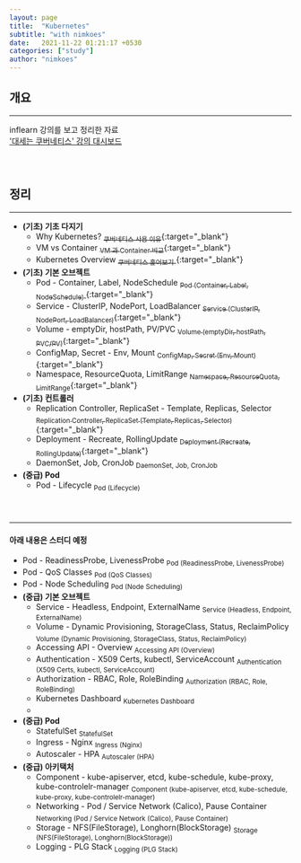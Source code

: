 ```yaml
---
layout: page
title:  "Kubernetes"
subtitle: "with nimkoes"
date:   2021-11-22 01:21:17 +0530
categories: ["study"]
author: "nimkoes"
---
```


## **개요**
---
inflearn 강의를 보고 정리한 자료  
[<u>'대세는 쿠버네티스' 강의 대시보드</u>][link_study]
　  
　  
　  

## **정리**
---

- **(기초) 기초 다지기**
  - Why Kubernetes?                      [<sub>쿠버네티스 사용 이유</sub>](https://xxxelppa.tistory.com/347){:target="_blank"}  
  - VM vs Container                      [<sub>VM 과 Container 비교</sub>](https://xxxelppa.tistory.com/348){:target="_blank"}  
  - Kubernetes Overview                  [<sub>쿠버네티스 훑어보기</sub> ](https://xxxelppa.tistory.com/349){:target="_blank"}  
- **(기초) 기본 오브젝트**
  - Pod - Container, Label, NodeSchedule [<sub>Pod (Container, Label, NodeSchedule)</sub> ](https://xxxelppa.tistory.com/350){:target="_blank"}  
  - Service - ClusterIP, NodePort, LoadBalancer [<sub>Service (ClusterIP, NodePort, LoadBalancer)</sub>](https://xxxelppa.tistory.com/351){:target="_blank"}  
  - Volume - emptyDir, hostPath, PV/PVC [<sub>Volume (emptyDir, hostPath, PVC/PV)</sub>](https://xxxelppa.tistory.com/352){:target="_blank"}  
  - ConfigMap, Secret - Env, Mount [<sub>ConfigMap, Secret (Env, Mount)</sub>](https://xxxelppa.tistory.com/353){:target="_blank"}  
  - Namespace, ResourceQuota, LimitRange [<sub>Namespace, ResourceQuota, LimitRange</sub>](https://xxxelppa.tistory.com/354){:target="_blank"}  
- **(기초) 컨트롤러**
  - Replication Controller, ReplicaSet - Template, Replicas, Selector [<sub>Replication Controller, ReplicaSet (Template, Replicas, Selector)</sub>](https://xxxelppa.tistory.com/355){:target="_blank"}  
  - Deployment - Recreate, RollingUpdate [<sub>Deployment (Recreate, RollingUpdate)</sub>](https://xxxelppa.tistory.com/356){:target="_blank"}  
  - DaemonSet, Job, CronJob <sub>DaemonSet, Job, CronJob</sub>  
- **(중급) Pod**
  - Pod - Lifecycle <sub>Pod (Lifecycle)</sub>  
　  
　  

---

#### 아래 내용은 스터디 예정  

  - Pod - ReadinessProbe, LivenessProbe <sub>Pod (ReadinessProbe, LivenessProbe)</sub>  
  - Pod - QoS Classes <sub>Pod (QoS Classes)</sub>  
  - Pod - Node Scheduling <sub>Pod (Node Scheduling)</sub>  
- **(중급) 기본 오브젝트**
  - Service - Headless, Endpoint, ExternalName <sub>Service (Headless, Endpoint, ExternalName)</sub>  
  - Volume - Dynamic Provisioning, StorageClass, Status, ReclaimPolicy <sub>Volume (Dynamic Provisioning, StorageClass, Status, ReclaimPolicy)</sub>  
  - Accessing API - Overview <sub>Accessing API (Overview)</sub>  
  - Authentication - X509 Certs, kubectl, ServiceAccount <sub>Authentication (X509 Certs, kubectl, ServiceAccount)</sub>  
  - Authorization - RBAC, Role, RoleBinding <sub>Authorization (RBAC, Role, RoleBinding)</sub>  
  - Kubernetes Dashboard <sub>Kubernetes Dashboard</sub>  
  - <sub></sub>  
- **(중급) Pod**
  - StatefulSet <sub>StatefulSet</sub>  
  - Ingress - Nginx <sub>Ingress (Nginx)</sub>  
  - Autoscaler - HPA <sub>Autoscaler (HPA)</sub>  
- **(중급) 아키택처**
  - Component - kube-apiserver, etcd, kube-schedule, kube-proxy, kube-controlelr-manager <sub>Component (kube-apiserver, etcd, kube-schedule, kube-proxy, kube-controlelr-manager)</sub>  
  - Networking - Pod / Service Network (Calico), Pause Container <sub>Networking (Pod / Service Network (Calico), Pause Container)</sub>  
  - Storage - NFS(FileStorage), Longhorn(BlockStorage) <sub>Storage (NFS(FileStorage), Longhorn(BlockStorage))</sub>  
  - Logging - PLG Stack <sub>Logging (PLG Stack)</sub>  
　  
　  
　  


[link_study]:https://www.inflearn.com/course/%EC%BF%A0%EB%B2%84%EB%84%A4%ED%8B%B0%EC%8A%A4-%EA%B8%B0%EC%B4%88

